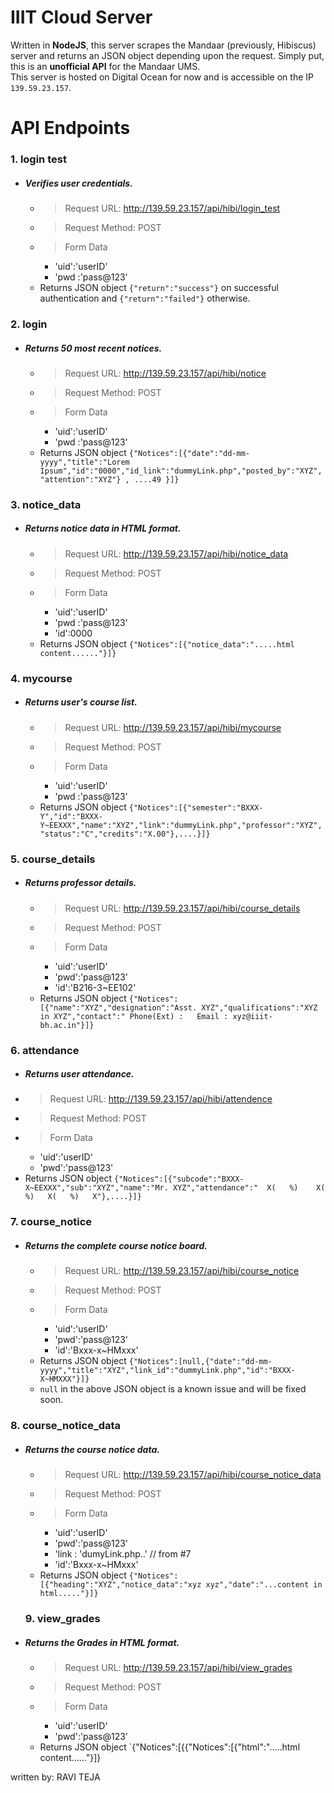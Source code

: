 # IIIT Cloud Server
Written in **NodeJS**, this server scrapes the Mandaar (previously, Hibiscus) server and returns an JSON object depending upon the request. Simply put, this is an **unofficial API** for the Mandaar UMS.  
This server is hosted on Digital Ocean for now and is accessible on the IP `139.59.23.157`.    

# API Endpoints
### 1. login test
* ##### Verifies user credentials.  
  + > Request URL: http://139.59.23.157/api/hibi/login_test
  + > Request Method: POST
  + > Form Data
    + 'uid':'userID'
    + 'pwd :'pass@123'
   + Returns JSON object `{"return":"success"}` on successful authentication and `{"return":"failed"}` otherwise.  
  
### 2. login
* ##### Returns 50 most recent notices.
  + > Request URL: http://139.59.23.157/api/hibi/notice
  + > Request Method: POST
  + > Form Data
    + 'uid':'userID'
    + 'pwd :'pass@123'
  + Returns JSON object `{"Notices":[{"date":"dd-mm-yyyy","title":"Lorem Ipsum","id":"0000","id_link":"dummyLink.php","posted_by":"XYZ","attention":"XYZ"} , ....49 }]}`

### 3. notice_data
* ##### Returns notice data in HTML format.
  + > Request URL: http://139.59.23.157/api/hibi/notice_data
  + > Request Method: POST
  + > Form Data
    + 'uid':'userID'
    + 'pwd :'pass@123'
    + 'id':0000
  + Returns JSON object `{"Notices":[{"notice_data":".....html content......"}]}`

### 4. mycourse
* ##### Returns user's course list.
  + > Request URL: http://139.59.23.157/api/hibi/mycourse
  + > Request Method: POST
  + > Form Data
    + 'uid':'userID'
    + 'pwd :'pass@123'
  + Returns JSON object `{"Notices":[{"semester":"BXXX-Y","id":"BXXX-Y~EEXXX","name":"XYZ","link":"dummyLink.php","professor":"XYZ","status":"C","credits":"X.00"},....}]}`
  
### 5. course_details
* ##### Returns professor details.
  + > Request URL: http://139.59.23.157/api/hibi/course_details
  + > Request Method: POST
  + > Form Data
    + 'uid':'userID'
    + 'pwd':'pass@123'
    + 'id':'B216-3~EE102'
  + Returns JSON object `{"Notices":[{"name":"XYZ","designation":"Asst. XYZ","qualifications":"XYZ in XYZ","contact":" Phone(Ext) :   Email : xyz@iiit-bh.ac.in"}]}`
  
 ### 6. attendance
 * ##### Returns user attendance.
  + > Request URL: http://139.59.23.157/api/hibi/attendence
  + > Request Method: POST
  + > Form Data
    + 'uid':'userID'
    + 'pwd':'pass@123'
  + Returns JSON object `{"Notices":[{"subcode":"BXXX-X~EEXXX","sub":"XYZ","name":"Mr. XYZ","attendance":"  X(   %)    X(   %)   X(   %)   X"},....}]}`

### 7. course_notice
* ##### Returns the complete course notice board.
  + > Request URL: http://139.59.23.157/api/hibi/course_notice
  + > Request Method: POST
  + > Form Data
    + 'uid':'userID'
    + 'pwd':'pass@123'
    + 'id':'Bxxx-x~HMxxx'
  + Returns JSON object `{"Notices":[null,{"date":"dd-mm-yyyy","title":"XYZ","link_id":"dummyLink.php","id":"BXXX-X~HMXXX"}]}`
  + `null` in the above JSON object is a known issue and will be fixed soon.

### 8. course_notice_data
* ##### Returns the course notice data.
  + > Request URL: http://139.59.23.157/api/hibi/course_notice_data
  + > Request Method: POST
  + > Form Data
    + 'uid':'userID'
    + 'pwd':'pass@123'
    + 'link : 'dumyLink.php..'  // from #7
    + 'id':'Bxxx-x~HMxxx'
  + Returns JSON object `{"Notices":[{"heading":"XYZ","notice_data":"xyz xyz","date":"...content in html....."}]}`
  
  
  
  ### 9. view_grades
* ##### Returns the Grades in HTML format.
  + > Request URL: http://139.59.23.157/api/hibi/view_grades
  + > Request Method: POST
  + > Form Data
    + 'uid':'userID'
    + 'pwd':'pass@123'
  + Returns JSON object `{"Notices":[{{"Notices":[{"html":".....html content......"}]}

  
written by: RAVI TEJA

